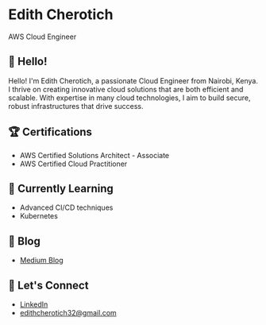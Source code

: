 # Edith Cherotich

AWS Cloud Engineer 

## 👋 Hello!

Hello! I'm Edith Cherotich, a passionate Cloud Engineer from Nairobi, Kenya. I thrive on creating innovative cloud solutions that are both efficient and scalable. With expertise in many cloud technologies, I aim to build secure, robust infrastructures that drive success.

## 🏆 Certifications

- AWS Certified Solutions Architect - Associate
- AWS Certified Cloud Practitioner

## 🌱 Currently Learning

- Advanced CI/CD techniques
- Kubernetes

## 📝 Blog

- [Medium Blog](https://medium.com/@edithcherotich32)

## 💬 Let's Connect

- [LinkedIn](https://www.linkedin.com/in/edith-cherotich/)
- [edithcherotich32@gmail.com](mailto:edithcherotich32@gmail.com)

